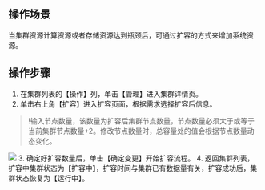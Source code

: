 ## 操作场景
当集群资源计算资源或者存储资源达到瓶颈后，可通过扩容的方式来增加系统资源。

## 操作步骤
1. 在集群列表的【操作】列，单击【管理】进入集群详情页。
2. 单击右上角【扩容】进入扩容页面，根据需求选择扩容后信息。
>!输入节点数量，该数量为扩容后集群节点数量，节点数量必须大于或等于当前集群节点数量+2。修改节点数量时，总容量处的值会根据节点数量动态变化。

![](https://main.qcloudimg.com/raw/90798fdf8fb1e3f94e8ee7cd22b91ecb.png)
3. 确定好扩容数量后，单击【确定变更】开始扩容流程。
4. 返回集群列表，扩容中集群状态为【扩容中】，扩容时间与集群已有数据量有关，扩容成功后，集群状态恢复为【运行中】。

